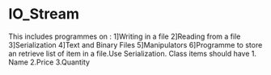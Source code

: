# IO_Stream
This includes programmes on :
1]Writing in a file
2]Reading from a file
3]Serialization
4]Text and Binary Files
5]Manipulators
6]Programme to store an retrieve list of item in a file.Use Serialization. Class items should have 1. Name 2.Price 3.Quantity
